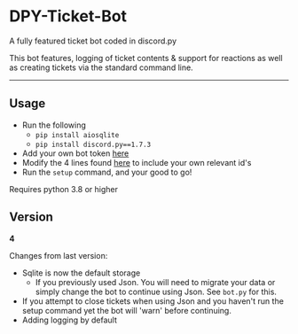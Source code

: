 # DPY-Ticket-Bot
A fully featured ticket bot coded in discord.py

This bot features, logging of ticket contents & support for reactions as well as creating tickets via the standard command line. 

---

## Usage
- Run the following
  - `pip install aiosqlite`
  - `pip install discord.py==1.7.3`
- Add your own bot token [here](https://github.com/Skelmis/DPY-Ticket-Bot/blob/master/bot_config/)
- Modify the 4 lines found [here](https://github.com/Skelmis/DPY-Ticket-Bot/blob/master/bot.py#L38) to include your own relevant id's 
- Run the `setup` command, and your good to go!

Requires python 3.8 or higher


## Version

**4**

Changes from last version:
 - Sqlite is now the default storage
   - If you previously used Json. You will need to migrate your data or
     simply change the bot to continue using Json. See `bot.py` for this.
 - If you attempt to close tickets when using Json and you haven't run
   the setup command yet the bot will 'warn' before continuing.
 - Adding logging by default
